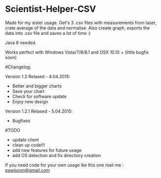 # Scientist-Helper-CSV
Made for my sister usage. Get's 3 .csv files with measurements from laser, crate average of the data and normalise.
Also create graph, exports the data into .csv file and saves a lot of time :)

Java 8 needed.

Works perfect with Windows Vista/7/8/8.1 and OSX 10.10 + (little bugfix soon)

#Changelog:

Version 1.2 Relased - 4.04.2015:

- Better and bigger charts
- Save your chart 
- Check for software update
- Enjoy new design

Version 1.2.1 Relased - 5.04.2015:

- Bugfixes

#TODO

- update client
- clean up code!!!
- add new features for future usage
- add OS detection and fix directiory creation


If you need code for your own usage lke this one mail me : pawisoon@gmail.com 
